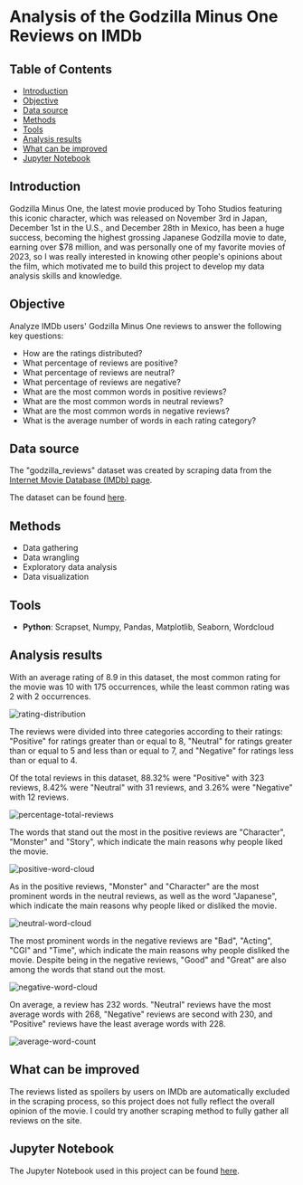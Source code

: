 # Analysis of the Godzilla Minus One Reviews on IMDb

## Table of Contents

- [Introduction](#introduction)
- [Objective](#objective)
- [Data source](#data-source)
- [Methods](#methods)
- [Tools](#tools)
- [Analysis results](#analysis-results)
- [What can be improved](#what-can-be-improved)
- [Jupyter Notebook](#jupyter-notebook)

## Introduction

Godzilla Minus One, the latest movie produced by Toho Studios featuring this iconic character, which was released on November 3rd in Japan, December 1st in the U.S., and December 28th in Mexico, has been a huge success, becoming the highest grossing Japanese Godzilla movie to date, earning over $78 million, and was personally one of my favorite movies of 2023, so I was really interested in knowing other people's opinions about the film, which motivated me to build this project to develop my data analysis skills and knowledge.

## Objective

Analyze IMDb users' Godzilla Minus One reviews to answer the following key questions:

- How are the ratings distributed?
- What percentage of reviews are positive?
- What percentage of reviews are neutral?
- What percentage of reviews are negative?
- What are the most common words in positive reviews?
- What are the most common words in neutral reviews?
- What are the most common words in negative reviews?
- What is the average number of words in each rating category?

## Data source

The "godzilla_reviews" dataset was created by scraping data from the [Internet Movie Database (IMDb) page](https://www.imdb.com/title/tt23289160/?ref_=tt_urv).

The dataset can be found [here](https://github.com/AlexVegaR/Analysis-of-the-Godzilla-Minus-One-Reviews-on-IMDb/tree/main/dataset).

## Methods

- Data gathering
- Data wrangling
- Exploratory data analysis
- Data visualization

## Tools

- **Python**: Scrapset, Numpy, Pandas, Matplotlib, Seaborn, Wordcloud

## Analysis results

With an average rating of 8.9 in this dataset, the most common rating for the movie was 10 with 175 occurrences, while the least common rating was 2 with 2 occurrences.

![rating-distribution](assets/rating-distribution.png)

The reviews were divided into three categories according to their ratings: "Positive" for ratings greater than or equal to 8, "Neutral" for ratings greater than or equal to 5 and less than or equal to 7, and "Negative" for ratings less than or equal to 4.

Of the total reviews in this dataset, 88.32% were "Positive" with 323 reviews, 8.42% were "Neutral" with 31 reviews, and 3.26% were "Negative" with 12 reviews.

![percentage-total-reviews](assets/percentage-total-reviews.png)

The words that stand out the most in the positive reviews are "Character", "Monster" and "Story", which indicate the main reasons why people liked the movie.

![positive-word-cloud](assets/positive-word-cloud.png)

As in the positive reviews, "Monster" and "Character" are the most prominent words in the neutral reviews, as well as the word "Japanese", which indicate the main reasons why people liked or disliked the movie.

![neutral-word-cloud](assets/neutral-word-cloud.png)

The most prominent words in the negative reviews are "Bad", "Acting", "CGI" and "Time", which indicate the main reasons why people disliked the movie. Despite being in the negative reviews, "Good" and "Great" are also among the words that stand out the most.

![negative-word-cloud](assets/negative-word-cloud.png)

On average, a review has 232 words. "Neutral" reviews have the most average words with 268, "Negative" reviews are second with 230, and "Positive" reviews have the least average words with 228.

![average-word-count](assets/average-word-count.png)

## What can be improved

The reviews listed as spoilers by users on IMDb are automatically excluded in the scraping process, so this project does not fully reflect the overall opinion of the movie. I could try another scraping method to fully gather all reviews on the site.

## Jupyter Notebook

The Jupyter Notebook used in this project can be found [here](https://github.com/AlexVegaR/Analysis-of-the-Godzilla-Minus-One-Reviews-on-IMDb/blob/main/jupyter_notebook/Godzilla_%20IMDB_Reviews_Analysis.ipynb).
